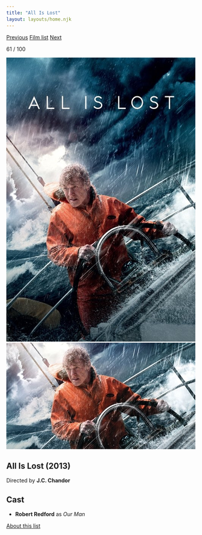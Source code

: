 ```yaml
---
title: "All Is Lost"
layout: layouts/home.njk
---
```


<nav class="films">
  <a class="prev" href="../le-havre">Previous</a>
  <a href="../">Film list</a>
  <a class="next" href="../dallas-buyers-club">Next</a>
</nav>

<p>61 / 100</p>

<article class="film">
  <img class="poster" src="../films/posters/all-is-lost.jpg" alt="">
  <img class="backdrop" src="../films/backdrops/all-is-lost.jpg" alt="">

  <h1>All Is Lost (2013)</h1>

  <p class="director">
    Directed by <strong>J.C. Chandor</strong>
  </p>


  <h2>
    Cast
  </h2>
  <ul>
    <li><strong>Robert Redford</strong> as <em>Our Man</em></li>
  </ul>
</article>
<footer>
  <a href="../about">About this list</a>
</footer>
